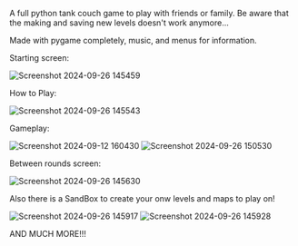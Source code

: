 A full python tank couch game to play with friends or family.
Be aware that the making and saving new levels doesn't work anymore...

Made with pygame completely, music, and menus for information.

Starting screen:

![Screenshot 2024-09-26 145459](https://github.com/user-attachments/assets/d679a5fd-bc0c-41e6-a7a1-7cd0326b10c7)

How to Play:

![Screenshot 2024-09-26 145543](https://github.com/user-attachments/assets/fc7f2b87-c670-42cd-98f6-083a25193df3)

Gameplay:

![Screenshot 2024-09-12 160430](https://github.com/user-attachments/assets/e5cb9644-be47-4310-99fc-63341d4d2325)
![Screenshot 2024-09-26 150530](https://github.com/user-attachments/assets/9900a148-8646-4182-8ed1-11dda844b8c9)

Between rounds screen:

![Screenshot 2024-09-26 145630](https://github.com/user-attachments/assets/83288e1d-7010-43c5-bb38-66a219c29f3b)

Also there is a SandBox to create your onw levels and maps to play on!

![Screenshot 2024-09-26 145917](https://github.com/user-attachments/assets/a60e01f0-7aaf-463f-a997-34da637c96d5)
![Screenshot 2024-09-26 145928](https://github.com/user-attachments/assets/99ef9347-6a22-43b9-a3ac-38ee031a2ab3)


AND MUCH MORE!!!
